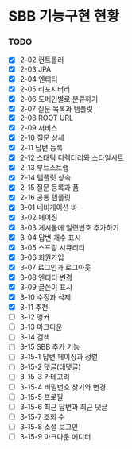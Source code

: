 # SBB 기능구현 현황

### TODO
- [x] 2-02 컨트롤러
- [x] 2-03 JPA
- [x] 2-04 엔티티
- [x] 2-05 리포지터리
- [x] 2-06 도메인별로 분류하기
- [x] 2-07 질문 목록과 템플릿
- [x] 2-08 ROOT URL
- [x] 2-09 서비스
- [x] 2-10 질문 상세
- [x] 2-11 답변 등록
- [x] 2-12 스태틱 디렉터리와 스타일시트
- [x] 2-13 부트스트랩
- [x] 2-14 템플릿 상속
- [x] 2-15 질문 등록과 폼
- [x] 2-16 공통 템플릿
- [x] 3-01 네비게이션 바
- [x] 3-02 페이징
- [x] 3-03 게시물에 일련번호 추가하기
- [x] 3-04 답변 개수 표시
- [x] 3-05 스프링 시큐리티
- [x] 3-06 회원가입
- [x] 3-07 로그인과 로그아웃
- [x] 3-08 엔티티 변경
- [x] 3-09 글쓴이 표시
- [x] 3-10 수정과 삭제
- [x] 3-11 추천
- [ ] 3-12 앵커
- [ ] 3-13 마크다운
- [ ] 3-14 검색
- [ ] 3-15 SBB 추가 기능
- [ ] 3-15-1 답변 페이징과 정렬
- [ ] 3-15-2 댓글(대댓글)
- [ ] 3-15-3 카테고리
- [ ] 3-15-4 비밀번호 찾기와 변경
- [ ] 3-15-5 프로필
- [ ] 3-15-6 최근 답변과 최근 댓글
- [ ] 3-15-7 조회 수
- [ ] 3-15-8 소셜 로그인
- [ ] 3-15-9 마크다운 에디터